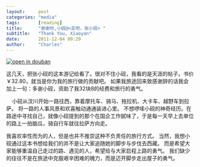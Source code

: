 ```yaml
---
layout:     post
categories: "media"
tags:       [reading]
title:      "谢谢你,小砚@<走吧，张小砚> "
subtitle:   "Thank You, Xiaoyan"
date:       2011-12-04 09:29
author:     "Charles"
---
```


[![open in douban]({{site.imageurl}}/thank-you-xiaoyan.jpg)](http://book.douban.com/subject/5366278/)

这几天，把张小砚的这本游记给看了。很对不住小砚，我看的是天涯的帖子。书价￥32.80，就当是你为我的旅行做的贡献吧。
如果我旅途回来致感谢辞的话我会加上一句：多谢小砚，资助了我32块8的经费和旅行的勇气。

 &nbsp;&nbsp; &nbsp;小砚从汶川开始一路往西，靠着摩托车、骑马、拖拉机、大卡车、越野车到拉萨。
 将一路的人事风景和欢喜触动通通装进心里。
 不想啰嗦小砚的神奇经历。在路途中寻找自己，就像小砚提到的那个在国企工作腻味了，于是每一天早上去单位的路上一拍脑瓜，骑自行车就往拉萨方向走。

我喜欢率性而为的人，但是也并不推崇这种不负责任的旅行方式。
当然，我想小砚通过这本书想给我们的并不是让大家追随她的脚步与步伐去西藏。
而是希望大家能够重温自己走过的路、遇见的人，希望给与大家启程上路的勇气。
我们缺少的往往不是在旅途中克服艰辛困难的魄力，而是迈开脚步走出屋子的勇气。